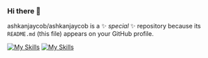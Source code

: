 ### Hi there 👋

ashkanjaycob/ashkanjaycob is a ✨ _special_ ✨ repository because its `README.md` (this file) appears on your GitHub profile.


[![My Skills](https://skillicons.dev/icons?i=html,css,js,bootstrap,tailwind)](https://skillicons.dev)
[![My Skills](https://skillicons.dev/icons?i=jquery,react,redux,vue)](https://skillicons.dev)
